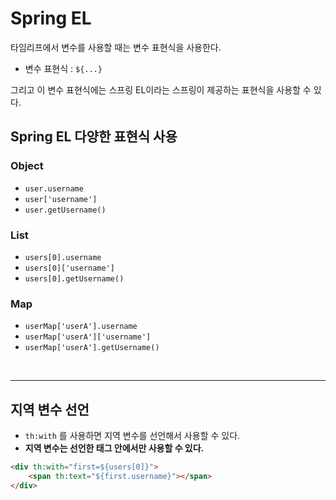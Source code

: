 # Spring EL
타임리프에서 변수를 사용할 때는 변수 표현식을 사용한다.
- 변수 표현식 : `${...}`

그리고 이 변수 표현식에는 스프링 EL이라는 스프링이 제공하는 표현식을 사용할 수 있다.

## Spring EL 다양한 표현식 사용
### Object
- `user.username`
- `user['username']`
- `user.getUsername()`

### List
- `users[0].username`
- `users[0]['username']`
- `users[0].getUsername()`

### Map
- `userMap['userA'].username`
- `userMap['userA']['username']`
- `userMap['userA'].getUsername()`

<br>

***
## 지역 변수 선언
- `th:with` 를 사용하면 지역 변수를 선언해서 사용할 수 있다. 
- **지역 변수는 선언한 태그 안에서만 사용할 수 있다.**
```html
<div th:with="first=${users[0]}">
    <span th:text="${first.username}"></span>
</div>
```